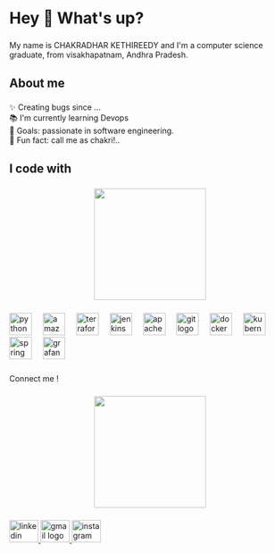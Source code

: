 <!--## Hi there 👋
**chakri592/chakri592** is a ✨ _special_ ✨ repository because its `README.md` (this file) appears on your GitHub profile.

Here are some ideas to get you started:

- 🔭 I’m currently working on ...
- 🌱 I’m currently learning ...
- 👯 I’m looking to collaborate on ...
- 🤔 I’m looking for help with ...
- 💬 Ask me about ...
- 📫 How to reach me: ...
- 😄 Pronouns: ...
- ⚡ Fun fact: ...
=======================================--->
<h1 align="left">Hey 👋 What's up?</h1>

###

<p align="left">My name is CHAKRADHAR KETHIREEDY and I'm a computer science graduate, from visakhapatnam, Andhra Pradesh.</p>

###

<h2 align="left">About me</h2>

###

<p align="left">✨ Creating bugs since ...<br>📚 I'm currently learning Devops<br>🎯 Goals: passionate in software engineering. <br>🎲 Fun fact: call me as chakri!..</p>

###

<h2 align="left">I code with</h2>

###

<div align="center">
  <img height="200" src="https://media0.giphy.com/media/v1.Y2lkPTc5MGI3NjExc3A3dGVlejljNzE5eXhrYWEwYnV6d2wxcXAyamt5YjduYW5ibDIycyZlcD12MV9naWZzX3NlYXJjaCZjdD1n/78XCFBGOlS6keY1Bil/giphy.webp"  />
</div>

###

<div align="left">
  <img src="https://cdn.jsdelivr.net/gh/devicons/devicon/icons/python/python-original.svg" height="40" alt="python logo"  />
  <img width="12" />
  <img src="https://skillicons.dev/icons?i=aws" height="40" alt="amazonwebservices logo"  />
  <img width="12" />
  <img src="https://cdn.jsdelivr.net/gh/devicons/devicon/icons/terraform/terraform-original.svg" height="40" alt="terraform logo"  />
  <img width="12" />
  <img src="https://skillicons.dev/icons?i=jenkins" height="40" alt="jenkins logo"  />
  <img width="12" />
  <img src="https://skillicons.dev/icons?i=maven" height="40" alt="apachemaven logo"  />
  <img width="12" />
  <img src="https://skillicons.dev/icons?i=git" height="40" alt="git logo"  />
  <img width="12" />
  <img src="https://skillicons.dev/icons?i=docker" height="40" alt="docker logo"  />
  <img width="12" />
  <img src="https://skillicons.dev/icons?i=kubernetes" height="40" alt="kubernetes logo"  />
  <img width="12" />
  <img src="https://skillicons.dev/icons?i=spring" height="40" alt="spring logo"  />
  <img width="12" />
  <img src="https://skillicons.dev/icons?i=grafana" height="40" alt="grafana logo"  />
</div>

###

<p align="left">Connect me !</p>

###

<div align="center">
  <img height="200" src="https://media2.giphy.com/media/4meHSobzwZNncjZ7bZ/200w.gif?cid=6c09b952nwkegpjlvj7o3xprkrdwubbygvpy088ap4a23766&ep=v1_gifs_search&rid=200w.gif&ct=g"  />
</div>

###

<div align="left">
  <a href="www.linkedin.com/in/kethireddy-chakradhar-8bba32222" target="_blank">
    <img src="https://raw.githubusercontent.com/maurodesouza/profile-readme-generator/master/src/assets/icons/social/linkedin/default.svg" width="52" height="40" alt="linkedin logo"  />
  </a>
  <a href="chakrikethireedy@gmail.com" target="_blank">
    <img src="https://raw.githubusercontent.com/maurodesouza/profile-readme-generator/master/src/assets/icons/social/gmail/default.svg" width="52" height="40" alt="gmail logo"  />
  </a>
  <a href="https://www.instagram.com/kethireddychakri/" target="_blank">
    <img src="https://raw.githubusercontent.com/maurodesouza/profile-readme-generator/master/src/assets/icons/social/instagram/default.svg" width="52" height="40" alt="instagram logo"  />
  </a>
</div>

###
